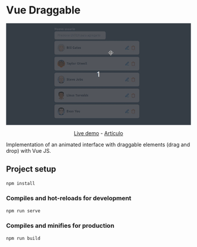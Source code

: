 # Vue Draggable

<p align="center">
    <img src="https://github.com/asilvabe/vue-draggable/blob/master/src/assets/cover.gif"
        alt="Interfaces draggables con Vue"
        style="display: block; margin-left: auto; margin-right: auto;" />
</p>

<p align="center">
    <a href="https://asilvabe.dev/demos/vue-draggable/index.html" target="_blank">Live demo</a> - 
    <a href="https://asilvabe.dev/blog/vue-draggable" target="_blank">Artículo</a>
</p>

Implementation of an animated interface with draggable elements (drag and drop) with Vue JS.

## Project setup
```
npm install
```

### Compiles and hot-reloads for development
```
npm run serve
```

### Compiles and minifies for production
```
npm run build
```
